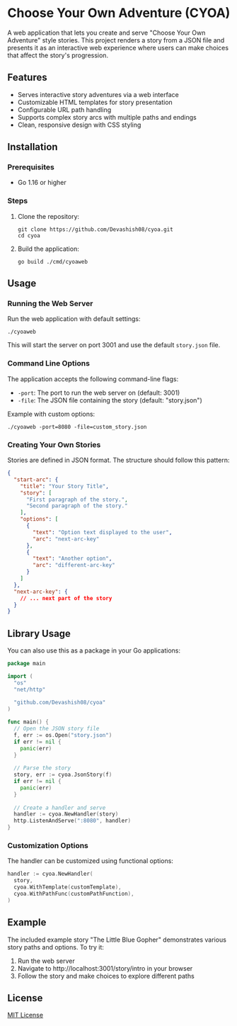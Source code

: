 # Choose Your Own Adventure (CYOA)

A web application that lets you create and serve "Choose Your Own Adventure" style stories. This project renders a story from a JSON file and presents it as an interactive web experience where users can make choices that affect the story's progression.

## Features

- Serves interactive story adventures via a web interface
- Customizable HTML templates for story presentation
- Configurable URL path handling
- Supports complex story arcs with multiple paths and endings
- Clean, responsive design with CSS styling

## Installation

### Prerequisites

- Go 1.16 or higher

### Steps

1. Clone the repository:
   ```
   git clone https://github.com/Devashish08/cyoa.git
   cd cyoa
   ```

2. Build the application:
   ```
   go build ./cmd/cyoaweb
   ```

## Usage

### Running the Web Server

Run the web application with default settings:

```
./cyoaweb
```

This will start the server on port 3001 and use the default `story.json` file.

### Command Line Options

The application accepts the following command-line flags:

- `-port`: The port to run the web server on (default: 3001)
- `-file`: The JSON file containing the story (default: "story.json")

Example with custom options:

```
./cyoaweb -port=8080 -file=custom_story.json
```

### Creating Your Own Stories

Stories are defined in JSON format. The structure should follow this pattern:

```json
{
  "start-arc": {
    "title": "Your Story Title",
    "story": [
      "First paragraph of the story.",
      "Second paragraph of the story."
    ],
    "options": [
      {
        "text": "Option text displayed to the user",
        "arc": "next-arc-key"
      },
      {
        "text": "Another option",
        "arc": "different-arc-key"
      }
    ]
  },
  "next-arc-key": {
    // ... next part of the story
  }
}
```

## Library Usage

You can also use this as a package in your Go applications:

```go
package main

import (
  "os"
  "net/http"
  
  "github.com/Devashish08/cyoa"
)

func main() {
  // Open the JSON story file
  f, err := os.Open("story.json")
  if err != nil {
    panic(err)
  }
  
  // Parse the story
  story, err := cyoa.JsonStory(f)
  if err != nil {
    panic(err)
  }
  
  // Create a handler and serve
  handler := cyoa.NewHandler(story)
  http.ListenAndServe(":8080", handler)
}
```

### Customization Options

The handler can be customized using functional options:

```go
handler := cyoa.NewHandler(
  story,
  cyoa.WithTemplate(customTemplate),
  cyoa.WithPathFunc(customPathFunction),
)
```

## Example

The included example story "The Little Blue Gopher" demonstrates various story paths and options. To try it:

1. Run the web server
2. Navigate to http://localhost:3001/story/intro in your browser
3. Follow the story and make choices to explore different paths

## License

[MIT License](LICENSE)
